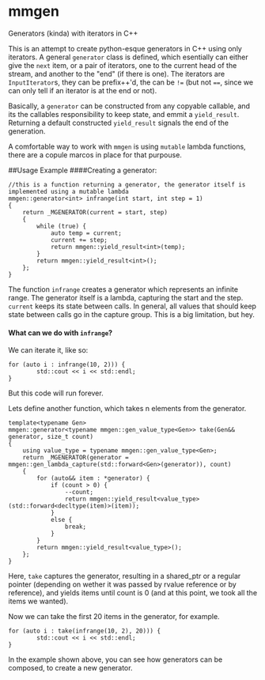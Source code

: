 # mmgen
Generators (kinda) with iterators in C++

This is an attempt to create python-esque generators in C++ using only iterators.
A general `generator` class is defined, which esentially can either give the `next` item, or a pair of iterators, 
one to the current head of the stream, and another to the "end" (if there is one).
The iterators are `InputIterator`s, they can be prefix++'d, the can be `!=` (but not `==`, since we can only tell if an iterator is at the end or not).

Basically, a `generator` can be constructed from any copyable callable, and its the callables responsibility to keep state, and
emmit a `yield_result`. Returning a default constructed `yield_result` signals the end of the generation.

A comfortable way to work with `mmgen` is using `mutable` lambda functions, there are a copule marcos in place for that purpouse.

##Usage Example
####Creating a generator:
```
//this is a function returning a generator, the generator itself is implemented using a mutable lambda
mmgen::generator<int> infrange(int start, int step = 1)
{
	return _MGENERATOR(current = start, step)
	{
		while (true) {
			auto temp = current;
			current += step;
			return mmgen::yield_result<int>(temp);
		}
		return mmgen::yield_result<int>();
	};
}
```
The function `infrange` creates a generator which represents an infinite range. The generator itself is a lambda, capturing the
start and the step. `current` keeps its state between calls. In general, all values that should keep state between calls go in the capture group.
This is a big limitation, but hey.

#### What can we do with `infrange`?
We can iterate it, like so:
```
for (auto i : infrange(10, 2))) {
		std::cout << i << std::endl;
}
```
But this code will run forever.

Lets define another function, which takes n elements from the generator.
```
template<typename Gen>
mmgen::generator<typename mmgen::gen_value_type<Gen>> take(Gen&& generator, size_t count)
{
	using value_type = typename mmgen::gen_value_type<Gen>;
	return _MGENERATOR(generator = mmgen::gen_lambda_capture(std::forward<Gen>(generator)), count)
	{
		for (auto&& item : *generator) {
			if (count > 0) {
				--count;
				return mmgen::yield_result<value_type>(std::forward<decltype(item)>(item));
			}
			else {
				break;
			}
		}
		return mmgen::yield_result<value_type>();
	};
}
```
Here, `take` captures the generator, resulting in a shared_ptr or a regular pointer (depending on wether it was passed by rvalue reference or by reference), and yields items until count is 0 (and at this point, we took all the items we wanted).

Now we can take the first 20 items in the generator, for example.
```
for (auto i : take(infrange(10, 2), 20))) {
		std::cout << i << std::endl;
}
```

In the example shown above, you can see how generators can be composed, to create a new generator.
